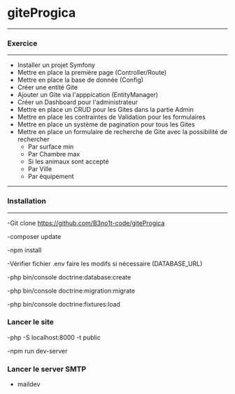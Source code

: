 # giteProgica
---
### Exercice
---
- Installer un projet Symfony
- Mettre en place la première page (Controller/Route)
- Mettre en place la base de donnée (Config)
- Créer une entité Gite
- Ajouter un Gite via l'apppication (EntityManager)
- Créer un Dashboard pour l'administrateur
- Mettre en place un CRUD pour les Gites dans la partie Admin
- Mettre en place les contraintes de Validation pour les formulaires
- Mettre en place un système de pagination pour tous les Gites
- Mettre en place un formulaire de recherche de Gite avec la possibilité de rechercher
     - Par surface min
     - Par Chambre max
     - Si les animaux sont accepté 
     - Par Ville
     - Par équipement 
---
### Installation
---
-Git clone https://github.com/B3no1t-code/giteProgica

-composer update

-npm install

-Vérifier fichier .env faire les modifs si nécessaire (DATABASE_URL)

-php bin/console doctrine:database:create

-php bin/console doctrine:migration:migrate

-php bin/console doctrine:fixtures:load

### Lancer le site
-php -S localhost:8000 -t public

-npm run dev-server

### Lancer le server SMTP
- maildev
